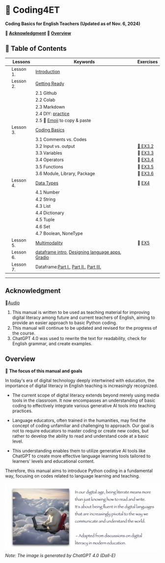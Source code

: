 # 📗 Coding4ET
**Coding Basics for English Teachers  (Updated as of Nov. 6, 2024)**

**🔸 [Acknowledgment](#Acknowledgment)**
**🔸 [Overview](#Overview)**

## 📂 Table of Contents

||Lessons|Keywords|Exercises|
|--|--|--|--|
||Lesson 1. |[Introduction](https://github.com/MK316/Coding4ET/blob/main/Lessons/Lesson01.md)||
||Lesson 2. |[Getting Ready](https://github.com/MK316/Coding4ET/blob/main/Lessons/Lesson02.md)||
|||2.1 Github||
|||2.2 Colab ||
|||2.3 Markdown||
|||2.4 DIY: [practice](https://github.com/MK316/Coding4ET/blob/main/colab.ipynb)||
|||2.5 🌱 [Emoji](https://gist.github.com/rxaviers/7360908) to copy & paste||
||Lesson 3.| [Coding Basics](https://github.com/MK316/Coding4ET/blob/main/Lessons/Lesson03.md)||
||| 3.1 Comments vs. Codes||
||| 3.2 Input vs. output|[🐳 EX3.2](https://github.com/MK316/Coding4ET/blob/main/Exercises/Exercise3_2.ipynb)|
||| 3.3 Variables|🐳 [EX3.3](https://github.com/MK316/Coding4ET/blob/main/Lessons/EX3_3.ipynb)|
||| 3.4 Operators|🐳 [EX3.4](https://github.com/MK316/Coding4ET/blob/main/Lessons/EX3_4.ipynb)|
||| 3.5 Functions|🐳 [EX3.5](https://github.com/MK316/Coding4ET/blob/main/Lessons/EX3_5.ipynb)|
||| 3.6 Module, Library, Package|🐳 [EX3.6](https://github.com/MK316/Coding4ET/blob/main/Lessons/EX3_6.ipynb)|
||Lesson 4. |[Data Types](https://github.com/MK316/Coding4ET/blob/main/Lessons/Lesson04.md)|🐳 [EX4](https://github.com/MK316/Coding4ET/blob/main/Lessons/EX4.ipynb)|
||| 4.1 Number||
||| 4.2 String||
||| 4.3 List||
||| 4.4 Dictionary||
||| 4.5 Tuple||
||| 4.6 Set||
||| 4.7 Boolean, NoneType||
||Lesson 5. |[Multimodality](https://github.com/MK316/Coding4ET/blob/main/Lessons/Lesson05.md)|🐳 [EX5](https://github.com/MK316/Coding4ET/blob/main/Multimodality_practice.ipynb)|
||Lesson 6. |[dataframe intro](https://github.com/MK316/Coding4ET/blob/main/Lessons/Dataframe.md), [Designing language apps](https://github.com/MK316/Coding4ET/blob/main/Lessons/Lesson06.md), [Gradio](https://github.com/MK316/Coding4ET/blob/main/Lessons/gradio.md)||
||Lesson 7. |Dataframe:[Part I.](https://github.com/MK316/Coding4ET/blob/main/Lessons/Lesson07a.md), [Part II.](https://github.com/MK316/Coding4ET/blob/main/Lessons/Lesson07b.md), [Part III.](https://github.com/MK316/Coding4ET/blob/main/Lessons/Lesson07c.md)||

---

## Acknowledgment
📢[Audio](https://mrkim21.github.io/manual/audio.html)
1. This manual is written to be used as teaching material for improving digital literacy among future and current teachers of English, aiming to provide an easier approach to basic Python coding.
2. This manual will continue to be updated and revised for the progress of the course.
3. ChatGPT 4.0 was used to rewrite the text for readability, check for English grammar, and create examples.

   
## Overview

🌱 **The focus of this manual and goals**

In today's era of digital technology deeply intertwined with education, the importance of digital literacy in English teaching is increasingly recognized. 

* The current scope of digital literacy extends beyond merely using media tools in the classroom. It now encompasses an understanding of basic coding to effectively integrate various generative AI tools into teaching practices. 

* Language educators, often trained in the humanities, may find the concept of coding unfamiliar and challenging to approach. Our goal is not to require educators to master coding or create new codes, but rather to develop the ability to read and understand code at a basic level. 

* This understanding enables them to utilize generative AI tools like ChatGPT to create more effective language learning tools tailored to learners' levels and educational content. 

Therefore, this manual aims to introduce Python coding in a fundamental way, focusing on codes related to language learning and teaching.

![](https://github.com/MK316/Coding4ET/raw/main/images/image00.png)
*Note: The image is generated by ChatGPT 4.0 (Dall-E)*


